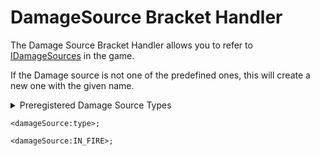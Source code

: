 # DamageSource Bracket Handler

The Damage Source Bracket Handler allows you to refer to [IDamageSources](/Vanilla/Damage/IDamageSource/) in the game.

If the Damage source is not one of the predefined ones, this will create a new one with the given name.

<details>
	<summary>Preregistered Damage Source Types</summary>
	<ul>
		<li>IN_FIRE</li>
		<li>LIGHTNING_BOLT</li>
		<li>ON_FIRE</li>
		<li>LAVA</li>
		<li>HOT_FLOOR</li>
		<li>IN_WALL</li>
		<li>CRAMMING</li>
		<li>DROWN</li>
		<li>STARVE</li>
		<li>CACTUS</li>
		<li>FALL</li>
		<li>FLY_INTO_WALL</li>
		<li>OUT_OF_WORLD</li>
		<li>GENERIC</li>
		<li>MAGIC</li>
		<li>WITHER</li>
		<li>ANVIL</li>
		<li>FALLING_BLOCK</li>
		<li>DRAGON_BREATH</li>
		<li>FIREWORKS</li>
	</ul>
</details>

```zenscript
<damageSource:type>;

<damageSource:IN_FIRE>;
```